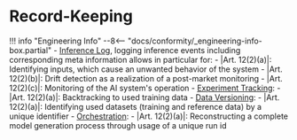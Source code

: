 # Record-Keeping

!!! info "Engineering Info"
    --8<-- "docs/conformity/_engineering-info-box.partial"
    - [Inference Log], logging inference events including corresponding meta information
            allows in particular for:
        - |Art. 12(2)(a)|: Identifying inputs, which cause an unwanted behavior of the system
        - |Art. 12(2)(b)|: Drift detection as a realization of a post-market monitoring
        - |Art. 12(2)(c)|: Monitoring of the AI system's operation
    - [Experiment Tracking]:
        - |Art. 12(2)(a)|: Backtracking to used training data
    - [Data Versioning]:
        - |Art. 12(2)(a)|: Identifying used datasets (training and reference data) by a unique identifier
    - [Orchestration]:
        - |Art. 12(2)(a)|: Reconstructing a complete model generation process through usage
            of a unique run id


<!-- Reference Links -->
[Inference Log]: ../engineering-practice/inference-log.md
[Data Versioning]: ../engineering-practice/data-governance/data-versioning.md
[Orchestration]: ../engineering-practice/orchestration.md
[Experiment Tracking]: ../engineering-practice/experiment-tracking.md
[Model Monitoring]: ../engineering-practice/model-monitoring.md
